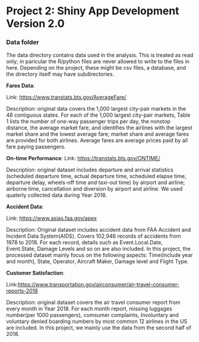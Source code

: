 # Project 2: Shiny App Development Version 2.0

### Data folder

The data directory contains data used in the analysis. This is treated as read only; in paricular the R/python files are never allowed to write to the files in here. Depending on the project, these might be csv files, a database, and the directory itself may have subdirectories.

**Fares Data**:

Link: https://www.transtats.bts.gov/AverageFare/

Description: original data covers the 1,000 largest city-pair markets in the 48 contiguous states. For each of the 1,000 largest city-pair markets, Table 1 lists the number of one-way passenger trips per day, the nonstop distance, the average market fare, and identifies the airlines with the largest market share and the lowest average fare; market share and average fares are provided for both airlines. Average fares are average prices paid by all fare paying passengers. 

**On-time Performance**: 
Link: https://transtats.bts.gov/ONTIME/

Description: original dataset includes departure and arrival statistics (scheduled departure time, actual departure time, scheduled elapse time, departure delay, wheels-off time and taxi-out time) by airport and airline; airborne time, cancellation and diversion by airport and airline. We used quaterly collected data during Year 2018. 

**Accident Data**:

Link: https://www.asias.faa.gov/apex

Description: Original dataset includes accident data from FAA Accident and Incident Data System(AIDS). Covers 102,946 records 
of accidents from 1978 to 2018. For each record, details such as Event.Local.Date, Event.State, Damage Levels and so on are also included. In this project, the processed dataset mainly focus on the following aspects: Time(include year and month), State, Operator, Aircraft Maker, Damage level and Flight Type.

**Customer Satisfaction**:

Link:https://www.transportation.gov/airconsumer/air-travel-consumer-reports-2018

Description: original dataset covers the air travel consumer report from every month in Year 2018. For each month report, missing luggages number(per 1000 passengers), comsumer complaints, Involuntary and voluntary denied boarding numbers by most common 12 airlines in the US are included. In this project, we mainly use the data from the second half of 2018.




